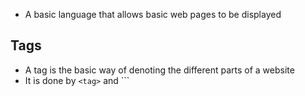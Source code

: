 - A basic language that allows basic web pages to be displayed

## Tags
- A tag is the basic way of denoting the different parts of a website
- It is done by `<tag>` and `</tag>``

